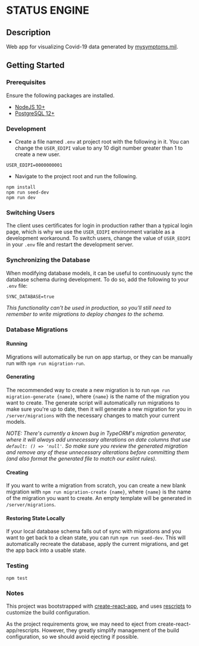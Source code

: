 # STATUS ENGINE

## Description

Web app for visualizing Covid-19 data generated by [mysymptoms.mil](https://www.mysymptoms.mil).

## Getting Started

### Prerequisites

Ensure the following packages are installed.

- [NodeJS 10+](https://nodejs.org/en/)
- [PostgreSQL 12+](https://www.postgresql.org)

### Development

- Create a file named `.env` at project root with the following in it. You can change the `USER_EDIPI` value to any
10 digit number greater than 1 to create a new user.
```
USER_EDIPI=0000000001
```

- Navigate to the project root and run the following.
```
npm install
npm run seed-dev
npm run dev
```

### Switching Users

The client uses certificates for login in production rather than a typical login page, which is why we use the
`USER_EDIPI` environment variable as a development workaround. To switch users, change the value of `USER_EDIPI` in
your `.env` file and restart the development server.

### Synchronizing the Database

When modifying database models, it can be useful to continuously sync the database schema during development. To do
so, add the following to your `.env` file:
```
SYNC_DATABASE=true
```

*This functionality can't be used in production, so you'll still need to remember to write migrations to deploy changes
to the schema.*

### Database Migrations

#### Running

Migrations will automatically be run on app startup, or they can be manually run with `npm run migration-run`.

#### Generating

The recommended way to create a new migration is to run `npm run migration-generate {name}`, where `{name}` is the name of
the migration you want to create. The generate script will automatically run migrations to make sure you're up to date,
then it will generate a new migration for you in `/server/migrations` with the necessary changes to match your current
models.

*NOTE: There's currently a known bug in TypeORM's migration generator, where it will always add unnecessary alterations
on date columns that use `default: () => 'null'`. So make sure you review the generated migration and remove any of
these unnecessary alterations before committing them (and also format the generated file to match our eslint rules).*

#### Creating

If you want to write a migration from scratch, you can create a new blank migration with `npm run migration-create {name}`,
where `{name}` is the name of the migration you want to create. An empty template will be generated in
`/server/migrations`.

#### Restoring State Locally

If your local database schema falls out of sync with migrations and you want to get back to a clean state, you can
run `npm run seed-dev`. This will automatically recreate the database, apply the current migrations, and get the app back
into a usable state.

### Testing

```
npm test
```

### Notes

This project was bootstrapped with [create-react-app](https://github.com/facebook/create-react-app), and uses
[rescripts](https://github.com/harrysolovay/rescripts) to customize the build configuration.

As the project requirements grow, we may need to eject from create-react-app/rescripts. However, they greatly simplify
management of the build configuration, so we should avoid ejecting if possible.
